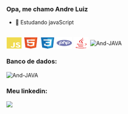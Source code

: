 ### Opa, me chamo Andre Luiz

- 💬 Estudando javaScript


<div style="display: inline_block"><br>
   <img align="center" alt="And-Js" height="30" width="40" src="https://raw.githubusercontent.com/devicons/devicon/master/icons/javascript/javascript-plain.svg">
   <img align="center" alt="And-HTML" height="30" width="40" src="https://raw.githubusercontent.com/devicons/devicon/master/icons/html5/html5-original.svg">
   <img align="center" alt="And-CSS" height="30" width="40" src="https://raw.githubusercontent.com/devicons/devicon/master/icons/css3/css3-original.svg">
   <img align="center" alt="And-PHP" height="30" width="40" src="https://raw.githubusercontent.com/devicons/devicon/master/icons/php/php-plain.svg">
   <img align="center" alt="And-JAVA" height="30" width="40" src="https://raw.githubusercontent.com/devicons/devicon/master/icons/java/java-plain.svg">
   <img align="center" alt="And-JAVA" height="30" width="40" src="https://cdn.jsdelivr.net/gh/devicons/devicon/icons/mysql/mysql-original-wordmark.svg" />

  ### Banco de dados:
   <img align="center" alt="And-JAVA" height="30" width="40" src="https://cdn.jsdelivr.net/gh/devicons/devicon/icons/mysql/mysql-original-wordmark.svg" />
</div>


  ### Meu linkedin:
  
<div>
   <a href="  https://www.linkedin.com/in/andre-luiz-belfort-09993b290/" target="_blank"><img src="https://img.shields.io/badge/-LinkedIn-%230077B5?style=for-the- 
    badge&logo=linkedin&logoColor=white" target="_blank"></a> 

</div>
  
